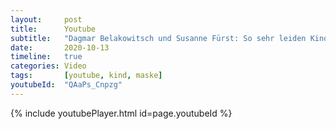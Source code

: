 ```yaml
---
layout:     post
title:      Youtube
subtitle:   "Dagmar Belakowitsch und Susanne Fürst: So sehr leiden Kinder unter den Corona-Maßnahmen!"
date:       2020-10-13
timeline:   true
categories: Video
tags:       [youtube, kind, maske]
youtubeId:  "QAaPs_Cnpzg"
---
```


{% include youtubePlayer.html id=page.youtubeId %}
